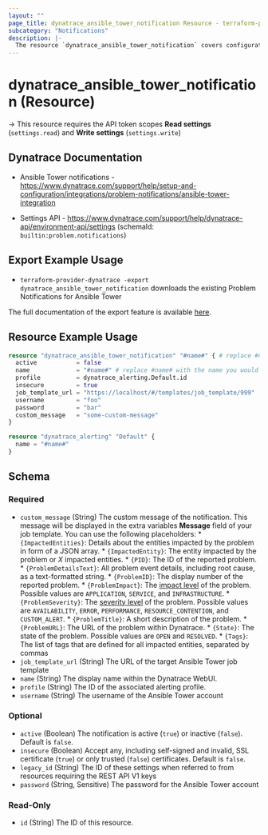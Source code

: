 ```yaml
---
layout: ""
page_title: dynatrace_ansible_tower_notification Resource - terraform-provider-dynatrace"
subcategory: "Notifications"
description: |-
  The resource `dynatrace_ansible_tower_notification` covers configuration problem notifications sent to Ansible Tower
---
```


# dynatrace_ansible_tower_notification (Resource)

-> This resource requires the API token scopes **Read settings** (`settings.read`) and **Write settings** (`settings.write`)

## Dynatrace Documentation

- Ansible Tower notifications - https://www.dynatrace.com/support/help/setup-and-configuration/integrations/problem-notifications/ansible-tower-integration

- Settings API - https://www.dynatrace.com/support/help/dynatrace-api/environment-api/settings (schemaId: `builtin:problem.notifications`)

## Export Example Usage

- `terraform-provider-dynatrace -export dynatrace_ansible_tower_notification` downloads the existing Problem Notifications for Ansible Tower

The full documentation of the export feature is available [here](https://registry.terraform.io/providers/dynatrace-oss/dynatrace/latest/docs/guides/export-v2).

## Resource Example Usage

```terraform
resource "dynatrace_ansible_tower_notification" "#name#" { # replace #name# with the name you would like your resource be known within your Terraform Module
  active           = false
  name             = "#name#" # replace #name# with the name you would like your entry to be displayed within the Dynatrace Web UI
  profile          = dynatrace_alerting.Default.id
  insecure         = true
  job_template_url = "https://localhost/#/templates/job_template/999"
  username         = "foo"
  password         = "bar"
  custom_message   = "some-custom-message"
}

resource "dynatrace_alerting" "Default" {
  name = "#name#"
}
```

<!-- schema generated by tfplugindocs -->
## Schema

### Required

- `custom_message` (String) The custom message of the notification. This message will be displayed in the extra variables **Message** field of your job template. You can use the following placeholders:  * `{ImpactedEntities}`: Details about the entities impacted by the problem in form of a JSON array.  * `{ImpactedEntity}`: The entity impacted by the problem or *X* impacted entities.  * `{PID}`: The ID of the reported problem.  * `{ProblemDetailsText}`: All problem event details, including root cause, as a text-formatted string.  * `{ProblemID}`: The display number of the reported problem.  * `{ProblemImpact}`: The [impact level](https://www.dynatrace.com/support/help/shortlink/impact-analysis) of the problem. Possible values are `APPLICATION`, `SERVICE`, and `INFRASTRUCTURE`.  * `{ProblemSeverity}`: The [severity level](https://www.dynatrace.com/support/help/shortlink/event-types) of the problem. Possible values are `AVAILABILITY`, `ERROR`, `PERFORMANCE`, `RESOURCE_CONTENTION`, and `CUSTOM_ALERT`.  * `{ProblemTitle}`: A short description of the problem.  * `{ProblemURL}`: The URL of the problem within Dynatrace.  * `{State}`: The state of the problem. Possible values are `OPEN` and `RESOLVED`.  * `{Tags}`: The list of tags that are defined for all impacted entities, separated by commas
- `job_template_url` (String) The URL of the target Ansible Tower job template
- `name` (String) The display name within the Dynatrace WebUI.
- `profile` (String) The ID of the associated alerting profile.
- `username` (String) The username of the Ansible Tower account

### Optional

- `active` (Boolean) The notification is active (`true`) or inactive (`false`). Default is `false`.
- `insecure` (Boolean) Accept any, including self-signed and invalid, SSL certificate (`true`) or only trusted (`false`) certificates. Default is `false`.
- `legacy_id` (String) The ID of these settings when referred to from resources requiring the REST API V1 keys
- `password` (String, Sensitive) The password for the Ansible Tower account

### Read-Only

- `id` (String) The ID of this resource.
 